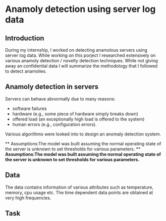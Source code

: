 # Anamoly detection using server log data

## Introduction

During my internship, I worked on detecting anamolous servers using server log data. While working on this porject I researched extensively on various anamoly detection / novelty detection techniques. While not giving away an confidential data I will summarize the methodology that I followed to detect anamolies.

## Anamoly detection in servers

Servers can behave abnormally due to many reasons:
* software failures 
* hardware (e.g., some piece of hardware simply breaks down) 
* offered load (an exceptionally high load is offered to the system)
* human errors (e.g., configuration errors). 

Various algorithms were looked into to design an anomaly detection system.

** Assumptions:The model was built assuming the normal operating state of the server is unknown to set thresholds for various parameters. ** __Assumptions:The model was built assuming the normal operating state of the server is unknown to set thresholds for various parameters.__

## Data

The data contains information of various attributes such as temperature, memory, cpu usage etc. The time dependent data points are obtained at very high frequencies.

## Task



